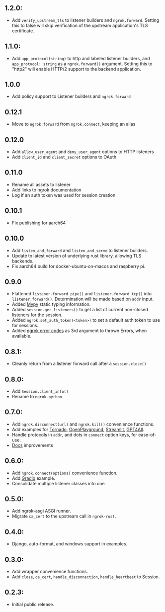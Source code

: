 ## 1.2.0:

- Add `verify_upstream_tls` to listener builders and `ngrok.forward`. Setting this to false will skip verification of the upstream application's TLS certificate.

## 1.1.0:

- Add `app_protocol(string)` to http and labeled listener builders, and `app_protocol: string` as a `ngrok.forward()` argument. Setting this to "http2" will enable HTTP/2 support to the backend application.

## 1.0.0

- Add policy support to Listener builders and `ngrok.forward`

## 0.12.1

- Move to `ngrok.forward` from `ngrok.connect`, keeping an alias

## 0.12.0

- Add `allow_user_agent` and `deny_user_agent` options to HTTP listeners
- Add `client_id` and `client_secret` options to OAuth

## 0.11.0

- Rename all assets to listener
- Add links to ngrok documentation
- Log if an auth token was used for session creation

## 0.10.1

- Fix publishing for aarch64

## 0.10.0

- Add `listen_and_forward` and `listen_and_serve` to listener builders.
- Update to latest version of underlying rust library, allowing TLS backends.
- Fix aarch64 build for docker-ubuntu-on-macos and raspberry pi.

## 0.9.0

- Flattened `listener.forward_pipe()` and `listener.forward_tcp()` into `listener.forward()`. Determination will be made based on `addr` input.
- Added [Mypy](https://mypy.readthedocs.io/en/stable/) static typing information.
- Added `session.get_listeners()` to get a list of current non-closed listeners for the session.
- Added `ngrok.set_auth_token(<token>)` to set a default auth token to use for sessions.
- Added [ngrok error codes](https://ngrok.com/docs/errors/reference/) as 3rd argument to thrown Errors, when available.

## 0.8.1:

- Cleanly return from a listener forward call after a `session.close()`

## 0.8.0:

- Add `Session.client_info()`
- Rename to `ngrok-python`

## 0.7.0:

- Add `ngrok.disconnect(url)` and `ngrok.kill()` convenience functions.
- Add examples for [Tornado](https://www.tornadoweb.org), [OpenPlayground](https://github.com/nat/openplayground), [Streamlit](https://streamlit.io/), [GPT4All](https://github.com/nomic-ai/gpt4all).
- Handle protocols in `addr`, and dots in `connect` option keys, for ease-of-use.
- [Docs](https://ngrok.github.io/ngrok-python/) improvements

## 0.6.0:

- Add `ngrok.connect(options)` convenience function.
- Add [Gradio](https://gradio.app/) example.
- Consolidate multiple listener classes into one.

## 0.5.0:

- Add ngrok-asgi ASGI runner.
- Migrate `ca_cert` to the upstream call in `ngrok-rust`.

## 0.4.0:

- Django, auto-format, and windows support in examples.

## 0.3.0:

- Add wrapper convenience functions.
- Add `close`, `ca_cert`, `handle_disconnection`, `handle_heartbeat` to Session.

## 0.2.3:

- Initial public release.
